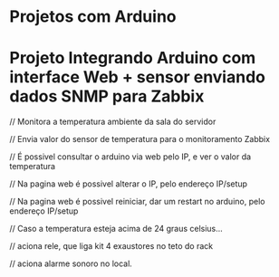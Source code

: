 # Projetos com Arduino

# Projeto Integrando Arduino com interface Web + sensor enviando dados SNMP para Zabbix
// Monitora a temperatura ambiente da sala do servidor

// Envia valor do sensor de temperatura para o monitoramento Zabbix

// É possivel consultar o arduino via web pelo IP, e ver o valor da temperatura

// Na pagina web é possivel alterar o IP, pelo endereço IP/setup

// Na pagina web é possivel reiniciar, dar um restart no arduino, pelo endereço IP/setup

// Caso a temperatura esteja acima de 24 graus celsius...

// aciona rele, que liga kit 4 exaustores no teto do rack

// aciona alarme sonoro no local.


